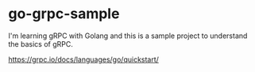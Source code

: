 # go-grpc-sample

I'm learning gRPC with Golang and this is a sample project to understand the basics of gRPC.

https://grpc.io/docs/languages/go/quickstart/
